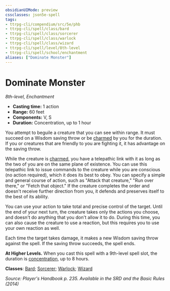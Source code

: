 ```yaml
---
obsidianUIMode: preview
cssclasses: json5e-spell
tags:
- ttrpg-cli/compendium/src/5e/phb
- ttrpg-cli/spell/class/bard
- ttrpg-cli/spell/class/sorcerer
- ttrpg-cli/spell/class/warlock
- ttrpg-cli/spell/class/wizard
- ttrpg-cli/spell/level/8th-level
- ttrpg-cli/spell/school/enchantment
aliases: ["Dominate Monster"]
---
```

# Dominate Monster
*8th-level, Enchantment*  

- **Casting time:** 1 action
- **Range:** 60 feet
- **Components:** V, S
- **Duration:** Concentration, up to 1 hour

You attempt to beguile a creature that you can see within range. It must succeed on a Wisdom saving throw or be [charmed](3-Mechanics/CLI/rules/conditions.md#Charmed) by you for the duration. If you or creatures that are friendly to you are fighting it, it has advantage on the saving throw.

While the creature is [charmed](3-Mechanics/CLI/rules/conditions.md#Charmed), you have a telepathic link with it as long as the two of you are on the same plane of existence. You can use this telepathic link to issue commands to the creature while you are conscious (no action required), which it does its best to obey. You can specify a simple and general course of action, such as "Attack that creature," "Run over there," or "Fetch that object." If the creature completes the order and doesn't receive further direction from you, it defends and preserves itself to the best of its ability.

You can use your action to take total and precise control of the target. Until the end of your next turn, the creature takes only the actions you choose, and doesn't do anything that you don't allow it to do. During this time, you can also cause the creature to use a reaction, but this requires you to use your own reaction as well.

Each time the target takes damage, it makes a new Wisdom saving throw against the spell. If the saving throw succeeds, the spell ends.

**At Higher Levels.** When you cast this spell with a 9th-level spell slot, the duration is [concentration](3-Mechanics/CLI/rules/conditions.md#Concentration), up to 8 hours.

**Classes**: [Bard](list-spells-classes-bard); [Sorcerer](list-spells-classes-sorcerer); [Warlock](list-spells-classes-warlock); [Wizard](list-spells-classes-wizard)

*Source: Player's Handbook p. 235. Available in the <span title='Systems Reference Document (5.1)'>SRD</span> and the Basic Rules (2014)*